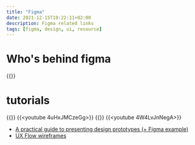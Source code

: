```yaml
---
title: "Figma"
date: 2021-12-15T19:22:11+02:00
description: Figma related links
tags: [figma, design, ui, resource]
---
```


# Who's behind figma
{{<youtube gSoofjQ2WvE>}}

# tutorials
{{<youtube qpH7-KFWZRI>}}
{{<youtube 4uHxJMCzeGg>}}
{{<youtube c9Wg6Cb_YlU>}}
{{<youtube 4W4LvJnNegA>}}
- [A practical guide to presenting design prototypes (+ Figma example)](https://uxdesign.cc/presenting-prototypes-ed3068edb864)
- [UX Flow wireframes](https://www.figma.com/community/file/890918667894765661)